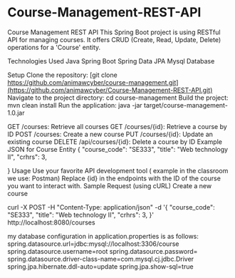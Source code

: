 # Course-Management-REST-API
Course Management REST API
This Spring Boot project is using RESTful API for managing courses. It offers CRUD (Create, Read, Update, Delete) operations for a 'Course' entity.

Technologies Used
Java
Spring Boot
Spring Data JPA
Mysql Database 

Setup
Clone the repository: [git clone https://github.com/animawcyber/course-management.git](https://github.com/animawcyber/Course-Management-REST-API.git)
Navigate to the project directory: cd course-management
Build the project: mvn clean install
Run the application: java -jar target/course-management-1.0.jar

GET /courses: Retrieve all courses
GET /courses/{id}: Retrieve a course by ID
POST /courses: Create a new course
PUT /courses/{id}: Update an existing course
DELETE /api/courses/{id}: Delete a course by ID
Example JSON for Course Entity
{
   "course_code": "SE333",
  "title": "Web technology II",
  "crhrs": 3,
 
}
Usage
Use your favorite API development tool ( example in the classroom we use: Postman) 
Replace {id} in the endpoints with the ID of the course you want to interact with.
Sample Request (using cURL)
Create a new course

curl -X POST -H "Content-Type: application/json" -d '{
  "course_code": "SE333",
  "title": "Web technology II",
  "crhrs": 3,
}' http://localhost:8080/courses

my database configuration in application.properties is as follows:
spring.datasource.url=jdbc:mysql://localhost:3306/course
spring.datasource.username=root
spring.datasource.password=
spring.datasource.driver-class-name=com.mysql.cj.jdbc.Driver
spring.jpa.hibernate.ddl-auto=update
spring.jpa.show-sql=true            

